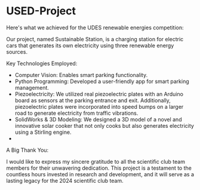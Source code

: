 # USED-Project
Here's what we achieved for the UDES renewable energies competition:

Our project, named Sustainable Station, is a charging station for electric cars that generates its own electricity using three renewable energy sources.

Key Technologies Employed:

- Computer Vision: Enables smart parking functionality.
- Python Programming: Developed a user-friendly app for smart parking management.
- Piezoelectricity: We utilized real piezoelectric plates with an Arduino board as sensors at the parking entrance and exit. Additionally, piezoelectric plates were incorporated into speed bumps on a larger road to generate electricity from traffic vibrations.
- SolidWorks & 3D Modeling: We designed a 3D model of a novel and innovative solar cooker that not only cooks but also generates electricity using a Stirling engine.
- 
A Big Thank You:

I would like to express my sincere gratitude to all the scientific club team members for their unwavering dedication. This project is a testament to the countless hours invested in research and development, and it will serve as a lasting legacy for the 2024 scientific club team.
